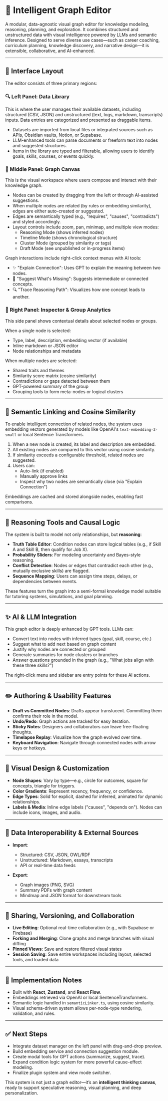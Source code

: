 # 🧠 Intelligent Graph Editor

A modular, data-agnostic visual graph editor for knowledge modeling, reasoning, planning, and exploration. It combines structured and unstructured data with visual intelligence powered by LLMs and semantic inference. Designed to serve diverse use cases—such as career coaching, curriculum planning, knowledge discovery, and narrative design—it is extensible, collaborative, and AI-enhanced.

---

## 🧭 Interface Layout

The editor consists of three primary regions:

### 🔍 Left Panel: Data Library
This is where the user manages their available datasets, including structured (CSV, JSON) and unstructured (text, logs, markdown, transcripts) inputs. Data entries are categorized and presented as draggable items.

- Datasets are imported from local files or integrated sources such as APIs, Obsidian vaults, Notion, or Supabase.
- LLM-enhanced tools can parse documents or freeform text into nodes and suggested structures.
- Items in the library are typed and filterable, allowing users to identify goals, skills, courses, or events quickly.

### 🎯 Middle Panel: Graph Canvas
This is the visual workspace where users compose and interact with their knowledge graph.

- Nodes can be created by dragging from the left or through AI-assisted suggestions.
- When multiple nodes are related (by rules or embedding similarity), edges are either auto-created or suggested.
- Edges are semantically typed (e.g., "requires", "causes", "contradicts") and styled accordingly.
- Layout controls include zoom, pan, minimap, and multiple view modes:
  - Reasoning Mode (shows inferred nodes)
  - Timeline Mode (shows chronological structure)
  - Cluster Mode (grouped by similarity or tags)
  - Draft Mode (see unpublished or in-progress items)

Graph interactions include right-click context menus with AI tools:
- ✨ "Explain Connection": Uses GPT to explain the meaning between two nodes.
- 🤖 "Suggest What's Missing": Suggests intermediate or connected concepts.
- 🔍 "Trace Reasoning Path": Visualizes how one concept leads to another.

### 🧾 Right Panel: Inspector & Group Analytics
This side panel shows contextual details about selected nodes or groups.

When a single node is selected:
- Type, label, description, embedding vector (if available)
- Inline markdown or JSON editor
- Node relationships and metadata

When multiple nodes are selected:
- Shared traits and themes
- Similarity score matrix (cosine similarity)
- Contradictions or gaps detected between them
- GPT-powered summary of the group
- Grouping tools to form meta-nodes or logical clusters

---

## 🔄 Semantic Linking and Cosine Similarity

To enable intelligent connection of related nodes, the system uses embedding vectors generated by models like OpenAI's `text-embedding-3-small` or local Sentence Transformers.

1. When a new node is created, its label and description are embedded.
2. All existing nodes are compared to this vector using cosine similarity.
3. If similarity exceeds a configurable threshold, related nodes are suggested.
4. Users can:
   - Auto-link (if enabled)
   - Manually approve links
   - Inspect why two nodes are semantically close (via "Explain Connection")

Embeddings are cached and stored alongside nodes, enabling fast comparisons.

---

## 🧠 Reasoning Tools and Causal Logic

The system is built to model not only relationships, but **reasoning**:

- **Truth Table Editor**: Condition nodes can store logical tables (e.g., if Skill A and Skill B, then qualify for Job X).
- **Probability Sliders**: For modeling uncertainty and Bayes-style reasoning.
- **Conflict Detection**: Nodes or edges that contradict each other (e.g., mutually exclusive skills) are flagged.
- **Sequence Mapping**: Users can assign time steps, delays, or dependencies between events.

These features turn the graph into a semi-formal knowledge model suitable for tutoring systems, simulations, and goal planning.

---

## ✨ AI & LLM Integration

This graph editor is deeply enhanced by GPT tools. LLMs can:

- Convert text into nodes with inferred types (goal, skill, course, etc.)
- Suggest what to add next based on graph content
- Justify why nodes are connected or grouped
- Generate summaries for node clusters or branches
- Answer questions grounded in the graph (e.g., "What jobs align with these three skills?")

The right-click menu and sidebar are entry points for these AI actions.

---

## ✏️ Authoring & Usability Features

- **Draft vs Committed Nodes**: Drafts appear translucent. Committing them confirms their role in the model.
- **Undo/Redo**: Graph actions are tracked for easy iteration.
- **Sticky Notes**: Designers and collaborators can leave free-floating thoughts.
- **Timelapse Replay**: Visualize how the graph evolved over time.
- **Keyboard Navigation**: Navigate through connected nodes with arrow keys or hotkeys.

---

## 🎨 Visual Design & Customization

- **Node Shapes**: Vary by type—e.g., circle for outcomes, square for concepts, triangle for triggers.
- **Color Gradients**: Represent recency, frequency, or confidence.
- **Edge Types**: Solid for explicit, dashed for inferred, animated for dynamic relationships.
- **Labels & Media**: Inline edge labels ("causes", "depends on"). Nodes can include icons, images, and audio.

---

## 🔌 Data Interoperability & External Sources

- **Import**:
  - Structured: CSV, JSON, OWL/RDF
  - Unstructured: Markdown, essays, transcripts
  - API or real-time data feeds

- **Export**:
  - Graph images (PNG, SVG)
  - Summary PDFs with graph content
  - Mindmap and JSON format for downstream tools

---

## 🔐 Sharing, Versioning, and Collaboration

- **Live Editing**: Optional real-time collaboration (e.g., with Supabase or Firebase)
- **Forking and Merging**: Clone graphs and merge branches with visual diffing
- **Pinned Views**: Save and restore filtered visual states
- **Session Saving**: Save entire workspaces including layout, selected tools, and loaded data

---

## 🚧 Implementation Notes

- Built with **React**, **Zustand**, and **React Flow**.
- Embeddings retrieved via OpenAI or local SentenceTransformers.
- Semantic logic handled in `semanticLinker.ts`, using cosine similarity.
- Visual schema-driven system allows per-node-type rendering, validation, and rules.

---

## ✅ Next Steps

- Integrate dataset manager on the left panel with drag-and-drop preview.
- Build embedding service and connection suggestion module.
- Create modal tools for GPT actions (summarize, suggest, trace).
- Expand condition logic system for more powerful cause-effect modeling.
- Finalize plugin system and view mode switcher.

This system is not just a graph editor—it’s an **intelligent thinking canvas**, ready to support speculative reasoning, visual planning, and deep personalization.

